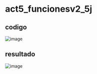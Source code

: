 # act5_funcionesv2_5j
## codigo
![image](https://github.com/user-attachments/assets/5798ff2f-ec32-4f80-9a79-1993f91363f2)
## resultado
![image](https://github.com/user-attachments/assets/a39c06b6-144c-41b3-93c2-87d2c5029c06)
